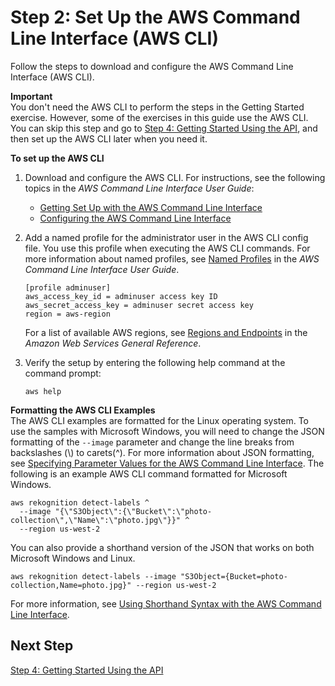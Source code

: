 # Step 2: Set Up the AWS Command Line Interface \(AWS CLI\)<a name="setup-awscli"></a>

Follow the steps to download and configure the AWS Command Line Interface \(AWS CLI\)\.

**Important**  
You don't need the AWS CLI to perform the steps in the Getting Started exercise\. However, some of the exercises in this guide use the AWS CLI\. You can skip this step and go to [Step 4: Getting Started Using the API](get-started-exercise.md), and then set up the AWS CLI later when you need it\.

**To set up the AWS CLI**

1. Download and configure the AWS CLI\. For instructions, see the following topics in the *AWS Command Line Interface User Guide*: 
   + [Getting Set Up with the AWS Command Line Interface](http://docs.aws.amazon.com/cli/latest/userguide/cli-chap-getting-set-up.html)
   + [Configuring the AWS Command Line Interface](http://docs.aws.amazon.com/cli/latest/userguide/cli-chap-getting-started.html)

1. Add a named profile for the administrator user in the AWS CLI config file\. You use this profile when executing the AWS CLI commands\. For more information about named profiles, see [Named Profiles](http://docs.aws.amazon.com/cli/latest/userguide/cli-chap-getting-started.html#cli-multiple-profiles) in the *AWS Command Line Interface User Guide*\.

   ```
   [profile adminuser]
   aws_access_key_id = adminuser access key ID
   aws_secret_access_key = adminuser secret access key
   region = aws-region
   ```

   For a list of available AWS regions, see [Regions and Endpoints](http://docs.aws.amazon.com/general/latest/gr/rande.html) in the *Amazon Web Services General Reference*\.

1. Verify the setup by entering the following help command at the command prompt: 

   ```
   aws help
   ```

**Formatting the AWS CLI Examples**  
The AWS CLI examples are formatted for the Linux operating system\. To use the samples with Microsoft Windows, you will need to change the JSON formatting of the `--image` parameter and change the line breaks from backslashes \(\\\) to carets\(^\)\. For more information about JSON formatting, see [Specifying Parameter Values for the AWS Command Line Interface](http://docs.aws.amazon.com/cli/latest/userguide/cli-using-param.html)\. The following is an example AWS CLI command formatted for Microsoft Windows\.

```
aws rekognition detect-labels ^
  --image "{\"S3Object\":{\"Bucket\":\"photo-collection\",\"Name\":\"photo.jpg\"}}" ^
  --region us-west-2
```

You can also provide a shorthand version of the JSON that works on both Microsoft Windows and Linux\.

```
aws rekognition detect-labels --image "S3Object={Bucket=photo-collection,Name=photo.jpg}" --region us-west-2
```

For more information, see [Using Shorthand Syntax with the AWS Command Line Interface](http://docs.aws.amazon.com/cli/latest/userguide/shorthand-syntax.html)\. 

## Next Step<a name="setting-up-next-step-3"></a>

[Step 4: Getting Started Using the API](get-started-exercise.md)